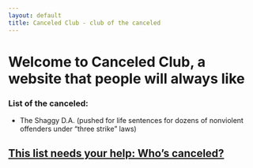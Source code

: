 ```yaml
---
layout: default
title: Canceled Club - club of the canceled
---
```


# Welcome to Canceled Club, a website that people will always like  

### List of the canceled:  

<!--* Maya Kosoff ([2017](https://twitter.com/mekosoff/status/1174002460974706688), 2019) -->
* The Shaggy D.A. (pushed for life sentences for dozens of nonviolent offenders under “three strike” laws)


## [This list needs your help: Who’s canceled?](https://forms.gle/oYhE6PiwtypN9Q6VA)
